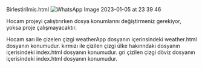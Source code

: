 Birlestirilmis.html
![WhatsApp Image 2023-01-05 at 23 39 46](https://user-images.githubusercontent.com/65122131/210883826-cebf5fdd-574d-4ce1-a306-98e24c70cf41.jpeg)

Hocam projeyi çalıştırırken dosya konumlarını değiştirmeniz gerekiyor, yoksa proje çalışmayacaktır.

Hocam sarı ile çizelen çizgi weatherApp dosyanın içerinsindeki weather.html dosyanın konumudur.
kırmızı ile çizilen çizgi ülke hakınndaki dosyanın içerisindeki index.html dosyanın konumudur.
gri çizilen çizgi döviz dosyanın içerisindeki index.html dosyanın konumudur.
